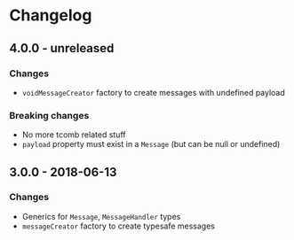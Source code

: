 # Changelog

## 4.0.0 - unreleased

### Changes

- `voidMessageCreator` factory to create messages with undefined payload

### Breaking changes

- No more tcomb related stuff
- `payload` property must exist in a `Message` (but can be null or undefined)

## 3.0.0 - 2018-06-13

### Changes

- Generics for `Message`, `MessageHandler` types
- `messageCreator` factory to create typesafe messages
